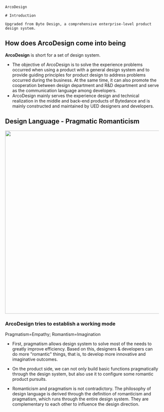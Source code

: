 `````
ArcoDesign

# Introduction

Upgraded from Byte Design, a comprehensive enterprise-level product design system.
`````

## How does ArcoDesign come into being

**ArcoDesign** is short for a set of design system.

-   The objective of ArcoDesign is to solve the experience problems occurred when using a product with a general design system and to provide guiding principles for product design to address problems occurred during the business. At the same time, it can also promote the cooperation between design department and R&D department and serve as the communication language among developers.
-   ArcoDesign mainly serves the experience design and technical realization in the middle and back-end products of Bytedance and is mainly constructed and maintained by UED designers and developers.

## Design Language - Pragmatic Romanticism

<img src="https://p1-arco.byteimg.com/tos-cn-i-uwbnlip3yd/f50ceefbbf0946c894d492c961e9da8d~tplv-uwbnlip3yd-image.image" width="600" />

### ArcoDesign tries to establish a working mode

Pragmatism=Empathy; Romantism=Imagination

-   First, pragmatism allows design system to solve most of the needs to greatly improve efficiency. Based on this, designers & developers can do more "romantic" things, that is, to develop more innovative and imaginative outcomes.

-   On the product side, we can not only build basic functions pragmatically through the design system, but also use it to configure some romantic product pursuits.

-   Romanticism and pragmatism is not contradictory. The philosophy of design language is derived through the definition of romanticism and pragmatism, which runs through the entire design system. They are complementary to each other to influence the design direction.
